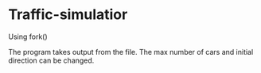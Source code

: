 # Traffic-simulatior
Using fork()

The program takes output from the file. 
The max number of cars and initial direction can be changed.
